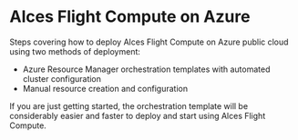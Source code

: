 Alces Flight Compute on Azure
=============================

Steps covering how to deploy Alces Flight Compute on Azure public cloud using two methods of deployment:

  * Azure Resource Manager orchestration templates with automated cluster configuration
  * Manual resource creation and configuration

If you are just getting started, the orchestration template will be considerably easier and faster to deploy and start using Alces Flight Compute.

